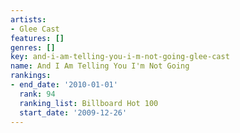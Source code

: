 ```yaml
---
artists:
- Glee Cast
features: []
genres: []
key: and-i-am-telling-you-i-m-not-going-glee-cast
name: And I Am Telling You I'm Not Going
rankings:
- end_date: '2010-01-01'
  rank: 94
  ranking_list: Billboard Hot 100
  start_date: '2009-12-26'
---
```


